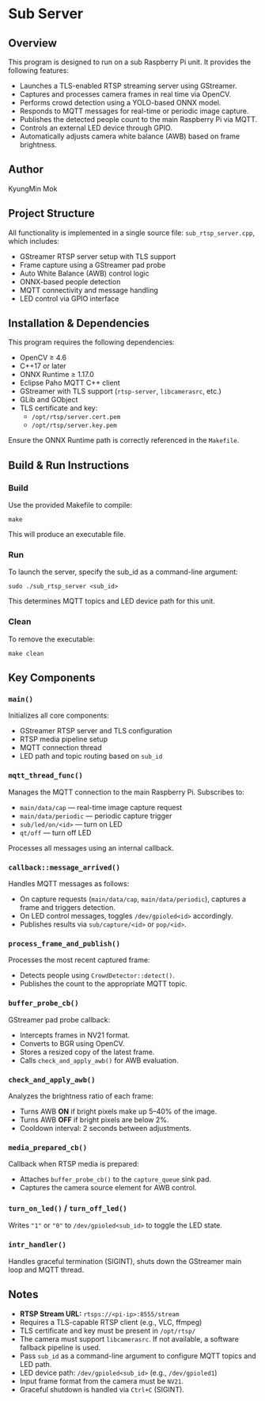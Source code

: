 # Sub Server

## Overview

This program is designed to run on a sub Raspberry Pi unit. It provides the following features:

- Launches a TLS-enabled RTSP streaming server using GStreamer.
- Captures and processes camera frames in real time via OpenCV.
- Performs crowd detection using a YOLO-based ONNX model.
- Responds to MQTT messages for real-time or periodic image capture.
- Publishes the detected people count to the main Raspberry Pi via MQTT.
- Controls an external LED device through GPIO.
- Automatically adjusts camera white balance (AWB) based on frame brightness.

## Author

KyungMin Mok

## Project Structure

All functionality is implemented in a single source file: `sub_rtsp_server.cpp`, which includes:

- GStreamer RTSP server setup with TLS support
- Frame capture using a GStreamer pad probe
- Auto White Balance (AWB) control logic
- ONNX-based people detection
- MQTT connectivity and message handling
- LED control via GPIO interface

## Installation & Dependencies

This program requires the following dependencies:

- OpenCV ≥ 4.6
- C++17 or later
- ONNX Runtime ≥ 1.17.0
- Eclipse Paho MQTT C++ client
- GStreamer with TLS support (`rtsp-server`, `libcamerasrc`, etc.)
- GLib and GObject
- TLS certificate and key:
  - `/opt/rtsp/server.cert.pem`
  - `/opt/rtsp/server.key.pem`

Ensure the ONNX Runtime path is correctly referenced in the `Makefile`.

## Build & Run Instructions

### Build

Use the provided Makefile to compile:

```make
make
```

This will produce an executable file.

### Run

To launch the server, specify the sub_id as a command-line argument:


```make
sudo ./sub_rtsp_server <sub_id>
```

This determines MQTT topics and LED device path for this unit.

### Clean

To remove the executable:

```make
make clean
```

## Key Components

### `main()`

Initializes all core components:

- GStreamer RTSP server and TLS configuration
- RTSP media pipeline setup
- MQTT connection thread
- LED path and topic routing based on `sub_id`

### `mqtt_thread_func()`

Manages the MQTT connection to the main Raspberry Pi. Subscribes to:

- `main/data/cap` — real-time image capture request
- `main/data/periodic` — periodic capture trigger
- `sub/led/on/<id>` — turn on LED
- `qt/off` — turn off LED

Processes all messages using an internal callback.

### `callback::message_arrived()`

Handles MQTT messages as follows:

- On capture requests (`main/data/cap`, `main/data/periodic`), captures a frame and triggers detection.
- On LED control messages, toggles `/dev/gpioled<id>` accordingly.
- Publishes results via `sub/capture/<id>` or `pop/<id>`.

### `process_frame_and_publish()`

Processes the most recent captured frame:

- Detects people using `CrowdDetector::detect()`.
- Publishes the count to the appropriate MQTT topic.

### `buffer_probe_cb()`

GStreamer pad probe callback:

- Intercepts frames in NV21 format.
- Converts to BGR using OpenCV.
- Stores a resized copy of the latest frame.
- Calls `check_and_apply_awb()` for AWB evaluation.

### `check_and_apply_awb()`

Analyzes the brightness ratio of each frame:
- Turns AWB **ON** if bright pixels make up 5–40% of the image.
- Turns AWB **OFF** if bright pixels are below 2%.
- Cooldown interval: 2 seconds between adjustments.

### `media_prepared_cb()`

Callback when RTSP media is prepared:

- Attaches `buffer_probe_cb()` to the `capture_queue` sink pad.
- Captures the camera source element for AWB control.

### `turn_on_led()` / `turn_off_led()`

Writes `"1"` or `"0"` to `/dev/gpioled<sub_id>` to toggle the LED state.

### `intr_handler()`

Handles graceful termination (SIGINT), shuts down the GStreamer main loop and MQTT thread.

## Notes

- **RTSP Stream URL:** `rtsps://<pi-ip>:8555/stream`
- Requires a TLS-capable RTSP client (e.g., VLC, ffmpeg)
- TLS certificate and key must be present in `/opt/rtsp/`
- The camera must support `libcamerasrc`. If not available, a software fallback pipeline is used.
- Pass `sub_id` as a command-line argument to configure MQTT topics and LED path.
- LED device path: `/dev/gpioled<sub_id>` (e.g., `/dev/gpioled1`)
- Input frame format from the camera must be `NV21`.
- Graceful shutdown is handled via `Ctrl+C` (SIGINT).